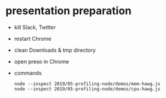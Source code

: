 presentation preparation
================================================================================

* kill Slack, Twitter
* restart Chrome
* clean Downloads & tmp directory
* open preso in Chrome
* commands

      node --inspect 2019/05-profiling-node/demos/mem-hawg.js
      node --inspect 2019/05-profiling-node/demos/cpu-hawg.js